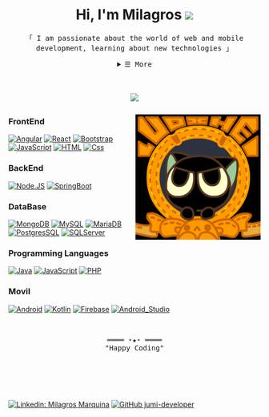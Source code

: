 <h1 align="center"> Hi, I'm Milagros <img src="https://media.giphy.com/media/hvRJCLFzcasrR4ia7z/giphy.gif" width="25px"></h1>

<p align="center">
  <samp>「 I am passionate about the world of web and mobile development, learning about new technologies 」</samp>
  <samp></samp>
</p>

<details align="center">
    <summary> <samp>&#9776; More</samp></summary>
    <p>
       <br>
       <img src="https://github-readme-stats.vercel.app/api/top-langs/?username=jumi-developer&layout=compact" />
       <br>
    </p>
</details>

<h1 align="center">
  <a href="https://git.io/typing-svg">
    <img src="https://readme-typing-svg.herokuapp.com?color=%23F7B906&duration=4000&size=17&lines=Dedicated+to+being+a+fullstack+engineer">  
  </a>
</h1> 

<img align="right" src="https://github.com//jumi-developer//jumi-developer/raw/main/banner.gif" width="250 " height="250"/>

### FrontEnd
[![Angular](https://img.shields.io/badge/Angular-D92B31?style=for-the-badge&logo=angular&logoColor=white&labelColor=101010)]()
[![React](https://img.shields.io/badge/React-5ED3F3?style=for-the-badge&logo=react&logoColor=white&labelColor=101010)]()
[![Bootstrap](https://img.shields.io/badge/Bootstrap-760FF0?style=for-the-badge&logo=bootstrap&logoColor=white&labelColor=101010)]()
[![JavaScript](https://img.shields.io/badge/JavaScript-F7DF1E?style=for-the-badge&logo=javascript&logoColor=white&labelColor=101010)]()
[![HTML](https://img.shields.io/badge/html-E96228?style=for-the-badge&logo=html&logoColor=white&labelColor=101010)]()
[![Css](https://img.shields.io/badge/Css-28A3D9?style=for-the-badge&logo=css&logoColor=white&labelColor=101010)]()

### BackEnd
[![Node.JS](https://img.shields.io/badge/Node.JS-339933?style=for-the-badge&logo=node.js&logoColor=white&labelColor=101010)]()
[![SpringBoot](https://img.shields.io/badge/SpringBoot-6AAD3D?style=for-the-badge&logo=SpringBoot&logoColor=white&labelColor=101010)]()

### DataBase
[![MongoDB](https://img.shields.io/badge/MongoDB-47A248?style=for-the-badge&logo=mongodb&logoColor=white&labelColor=101010)]()
[![MySQL](https://img.shields.io/badge/MySQL-4479A1?style=for-the-badge&logo=mysql&logoColor=white&labelColor=101010)]()
[![MariaDB](https://img.shields.io/badge/MariaDB-BA7257?style=for-the-badge&logo=MariaDB&logoColor=white&labelColor=101010)]()
[![PostgresSQL](https://img.shields.io/badge/PostgresSQL-31648C?style=for-the-badge&logo=postgreSQL&logoColor=white&labelColor=101010)]()
[![SQLServer](https://img.shields.io/badge/SQLServer-9B363D?style=for-the-badge&logo=sqlserver&logoColor=white&labelColor=101010)]()

### Programming Languages
[![Java](https://img.shields.io/badge/Java-007396?style=for-the-badge&logo=java&logoColor=white&labelColor=101010)]()
[![JavaScript](https://img.shields.io/badge/JavaScript-F7DF1E?style=for-the-badge&logo=javascript&logoColor=white&labelColor=101010)]()
[![PHP](https://img.shields.io/badge/PHP-7377AD?style=for-the-badge&logo=PHP&logoColor=white&labelColor=101010)]()

### Movil
[![Android](https://img.shields.io/badge/Android-3DDC84?style=for-the-badge&logo=android&logoColor=white&labelColor=101010)]()
[![Kotlin](https://img.shields.io/badge/Kotlin-0095D5?style=for-the-badge&logo=kotlin&logoColor=white&labelColor=101010)]()
[![Firebase](https://img.shields.io/badge/Firebase-FFCA28?style=for-the-badge&logo=firebase&logoColor=white&labelColor=101010)]()
[![Android_Studio](https://img.shields.io/badge/Android_Studio-3DDC84?style=for-the-badge&logo=android-studio&logoColor=white&labelColor=101010)]()

<br>

<samp>
    <p align="center">
        ════ ⋆★⋆ ════
        <br>
        "Happy Coding"
    </p>
</samp>

<br><br>
----

[![Linkedin: Milagros Marquina](https://img.shields.io/badge/-Milagros%20Marquina-blue?style=flat-square&logo=Linkedin&logoColor=white&link=https://www.linkedin.com/in/milagros-jumi/)](https://www.linkedin.com/in/milagros-jumi/) 
[![GitHub jumi-developer](https://img.shields.io/github/followers/jumi-developer?label=follow&style=social)](https://github.com/jumi-developer)
